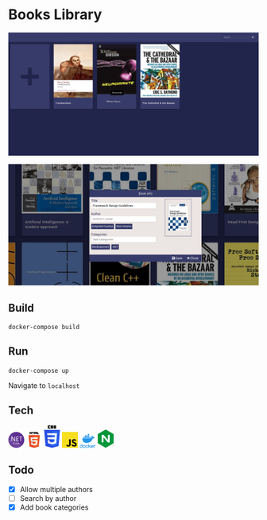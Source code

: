 # Books Library

![Books library screenshot](images/capture1.webp)

![Edit book window](images/capture2.webp)

## Build

```
docker-compose build
```

## Run 

```
docker-compose up
```

Navigate to `localhost`

## Tech

<img src="https://github.com/davamix/books-library/blob/master/logos/net_core.png" alt="ASP.NET Core" title="ASP.NET Core" width="32" > <img src="https://github.com/davamix/books-library/blob/master/logos/html_logo.png" alt="HTML" title="HTML" width="32" > 
<img src="https://github.com/davamix/books-library/blob/master/logos/css_logo.png" alt="CSS" title="CSS" width="32" > 
<img src="https://github.com/davamix/books-library/blob/master/logos/js_logo.png" alt="Javascript" title="Javascript" width="32" > 
<img src="https://github.com/davamix/books-library/blob/master/logos/docker_logo.png" alt="Docker" title="Docker" width="32" > 
<img src="https://github.com/davamix/books-library/blob/master/logos/nginx_logo.png" alt="Nginx" title="Nginx" width="32" > 

## Todo

- [x] Allow multiple authors
- [ ] Search by author
- [x] Add book categories
